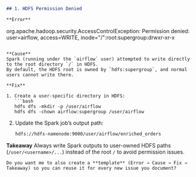```md
## 1. HDFS Permission Denied

**Error**  
```

org.apache.hadoop.security.AccessControlException: Permission denied: user=airflow, access=WRITE, inode="/"\:root\:supergroup\:drwxr-xr-x

````

**Cause**  
Spark (running under the `airflow` user) attempted to write directly to the root directory `/` in HDFS.  
By default, the HDFS root is owned by `hdfs:supergroup`, and normal users cannot write there.

**Fix**  

1. Create a user-specific directory in HDFS:
   ```bash
   hdfs dfs -mkdir -p /user/airflow
   hdfs dfs -chown airflow:supergroup /user/airflow
````

2. Update the Spark job’s output path:

   ```bash
   hdfs://hdfs-namenode:9000/user/airflow/enriched_orders
   ```

**Takeaway**
Always write Spark outputs to user-owned HDFS paths (`/user/<username>/...`) instead of the root `/` to avoid permission issues.

```
Do you want me to also create a **template** (Error → Cause → Fix → Takeaway) so you can reuse it for every new issue you document?
```
